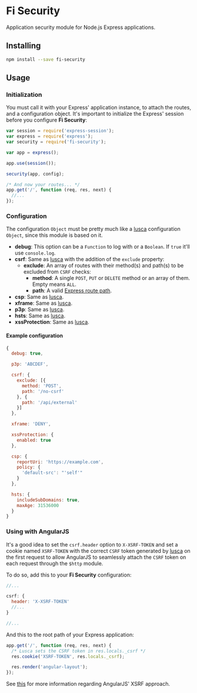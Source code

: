 # Fi Security
Application security module for Node.js Express applications.

## Installing

```sh
npm install --save fi-security
```

## Usage
### Initialization
You must call it with your Express' application instance, to attach the routes, and a configuration object. It's important to initialize the Express' session before you configure **Fi Security**:

```js
var session = require('express-session');
var express = require('express');
var security = require('fi-security');

var app = express();

app.use(session());

security(app, config);

/* And now your routes... */
app.get('/', function (req, res, next) {
  //...
});
```

### Configuration
The configuration `Object` must be pretty much like a [lusca](https://github.com/krakenjs/lusca#api) configuration `Object`, since this module is based on it.
- **debug**: This option can be a `Function` to log with or a `Boolean`. If `true` it'll use `console.log`.
- **csrf**: Same as [lusca](https://github.com/krakenjs/lusca#luscacsrfoptions) with the addition of the `exclude` property:
  - **exclude**: An array of routes with their method(s) and path(s) to be excluded from `CSRF` checks:
    - **method**: A single `POST`, `PUT` or `DELETE` method or an array of them. Empty means `ALL`.
    - **path**: A valid [Express route path](http://expressjs.com/en/guide/routing.html#route-paths).
- **csp**: Same as [lusca](https://github.com/krakenjs/lusca#luscacspoptions).
- **xframe**: Same as [lusca](https://github.com/krakenjs/lusca#luscaxframevalue).
- **p3p**: Same as [lusca](https://github.com/krakenjs/lusca#luscap3pvalue).
- **hsts**: Same as [lusca](https://github.com/krakenjs/lusca#luscahstsoptions).
- **xssProtection**: Same as [lusca](https://github.com/krakenjs/lusca#luscaxssprotectionoptions).

#### Example configuration

```js
{
  debug: true,

  p3p: 'ABCDEF',

  csrf: {
    exclude: [{
      method: 'POST',
      path: '/no-csrf'
    }, {
      path: '/api/external'
    }]
  },

  xframe: 'DENY',

  xssProtection: {
    enabled: true
  },

  csp: {
    reportUri: 'https://example.com',    
    policy: {
      'default-src': "'self'"
    }
  },

  hsts: {
    includeSubDomains: true,
    maxAge: 31536000
  }
}
```

### Using with AngularJS
It's a good idea to set the `csrf.header` option to `X-XSRF-TOKEN` and set a cookie named `XSRF-TOKEN` with the correct `CSRF` token generated by [lusca](https://github.com/krakenjs/lusca) on the first request to allow AngularJS to seamlessly attach the `CSRF` token on each request through the `$http` module.

To do so, add this to your **Fi Security** configuration:
```js
//...

csrf: {
  header: 'X-XSRF-TOKEN'
  //...
}

//...
```

And this to the root path of your Express application:
```js
app.get('/', function (req, res, next) {
  /* Lusca sets the CSRF token in res.locals._csrf */
  res.cookie('XSRF-TOKEN', res.locals._csrf);

  res.render('angular-layout');
});
```

See [this](https://docs.angularjs.org/api/ng/service/$http#cross-site-request-forgery-xsrf-protection) for more information regarding AngularJS' XSRF approach.
